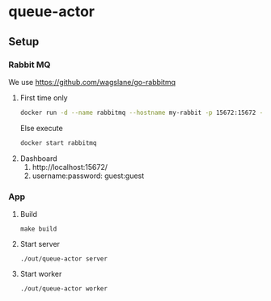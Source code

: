 # queue-actor

## Setup
### Rabbit MQ
We use https://github.com/wagslane/go-rabbitmq
1. First time only
    ```sh
    docker run -d --name rabbitmq --hostname my-rabbit -p 15672:15672 -p 5672:5672 rabbitmq:3-management
    ```
   Else execute
   ```sh
   docker start rabbitmq 
   ```
2. Dashboard
   1. http://localhost:15672/
   2. username:password: guest:guest
   
### App
1. Build
   ```shell
   make build   
   ```
2. Start server
   ```shell
   ./out/queue-actor server
   ```
3. Start worker
   ```shell
   ./out/queue-actor worker
   ```